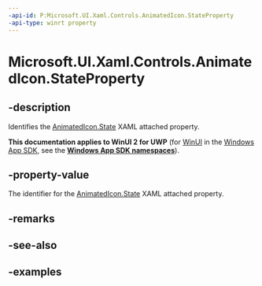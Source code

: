 ```yaml
---
-api-id: P:Microsoft.UI.Xaml.Controls.AnimatedIcon.StateProperty
-api-type: winrt property
---
```


# Microsoft.UI.Xaml.Controls.AnimatedIcon.StateProperty

<!--
public static Windows.UI.Xaml.DependencyProperty StateProperty { get; }
-->

## -description

Identifies the [AnimatedIcon.State](animatedicon_state.md) XAML attached property.

**This documentation applies to WinUI 2 for UWP** (for [WinUI](/windows/apps/winui/winui3/) in the [Windows App SDK](/windows/apps/windows-app-sdk/), see the **[Windows App SDK namespaces](/windows/windows-app-sdk/api/winrt/)**).

## -property-value

The identifier for the [AnimatedIcon.State](animatedicon_state.md) XAML attached property.

## -remarks

## -see-also

## -examples
